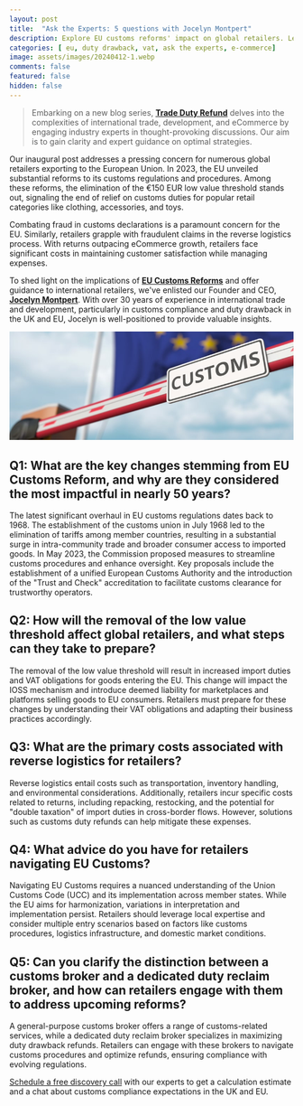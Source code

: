 ```yaml
---
layout: post
title:  "Ask the Experts: 5 questions with Jocelyn Montpert"
description: Explore EU customs reforms' impact on global retailers. Learn VAT implications, reverse logistics costs, & optimize duty drawback refunds.
categories: [ eu, duty drawback, vat, ask the experts, e-commerce]
image: assets/images/20240412-1.webp
comments: false
featured: false
hidden: false
---
```

>Embarking on a new blog series, [**Trade Duty Refund**](https://tradedutyrefund.com) delves into the complexities of international trade, development, and eCommerce by engaging industry experts in thought-provoking discussions. Our aim is to gain clarity and expert guidance on optimal strategies.

Our inaugural post addresses a pressing concern for numerous global retailers exporting to the European Union. In 2023, the EU unveiled substantial reforms to its customs regulations and procedures. Among these reforms, the elimination of the €150 EUR low value threshold stands out, signaling the end of relief on customs duties for popular retail categories like clothing, accessories, and toys.

Combating fraud in customs declarations is a paramount concern for the EU. Similarly, retailers grapple with fraudulent claims in the reverse logistics process. With returns outpacing eCommerce growth, retailers face significant costs in maintaining customer satisfaction while managing expenses.

To shed light on the implications of [**EU Customs Reforms**](https://taxation-customs.ec.europa.eu/customs-4/eu-customs-reform_en) and offer guidance to international retailers, we've enlisted our Founder and CEO, [**Jocelyn Montpert**](https://tradedutyrefund.com/jocelyn-montpert.html). With over 30 years of experience in international trade and development, particularly in customs compliance and duty drawback in the UK and EU, Jocelyn is well-positioned to provide valuable insights.

![The image shows a customs border barrier as an illustration of the EU Customs Union](/assets/images/20240412-2.jpg)

## Q1: What are the key changes stemming from EU Customs Reform, and why are they considered the most impactful in nearly 50 years?
The latest significant overhaul in EU customs regulations dates back to 1968. The establishment of the customs union in July 1968 led to the elimination of tariffs among member countries, resulting in a substantial surge in intra-community trade and broader consumer access to imported goods. In May 2023, the Commission proposed measures to streamline customs procedures and enhance oversight. Key proposals include the establishment of a unified European Customs Authority and the introduction of the "Trust and Check" accreditation to facilitate customs clearance for trustworthy operators.

## Q2: How will the removal of the low value threshold affect global retailers, and what steps can they take to prepare?
The removal of the low value threshold will result in increased import duties and VAT obligations for goods entering the EU. This change will impact the IOSS mechanism and introduce deemed liability for marketplaces and platforms selling goods to EU consumers. Retailers must prepare for these changes by understanding their VAT obligations and adapting their business practices accordingly.

## Q3: What are the primary costs associated with reverse logistics for retailers?
Reverse logistics entail costs such as transportation, inventory handling, and environmental considerations. Additionally, retailers incur specific costs related to returns, including repacking, restocking, and the potential for "double taxation" of import duties in cross-border flows. However, solutions such as customs duty refunds can help mitigate these expenses.

## Q4: What advice do you have for retailers navigating EU Customs?
Navigating EU Customs requires a nuanced understanding of the Union Customs Code (UCC) and its implementation across member states. While the EU aims for harmonization, variations in interpretation and implementation persist. Retailers should leverage local expertise and consider multiple entry scenarios based on factors like customs procedures, logistics infrastructure, and domestic market conditions.

## Q5: Can you clarify the distinction between a customs broker and a dedicated duty reclaim broker, and how can retailers engage with them to address upcoming reforms?
A general-purpose customs broker offers a range of customs-related services, while a dedicated duty reclaim broker specializes in maximizing duty drawback refunds. Retailers can engage with these brokers to navigate customs procedures and optimize refunds, ensuring compliance with evolving regulations.

[Schedule a free discovery call](https://zcal.co/i/ipvlgNrr) with our experts to get a calculation estimate and a chat about customs compliance expectations in the UK and EU.